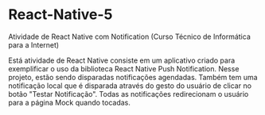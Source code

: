 # React-Native-5
Atividade de React Native com Notification (Curso Técnico de Informática para a Internet)

Está atividade de React Native consiste em um aplicativo criado para exemplificar o uso da biblioteca React Native Push Notification. Nesse projeto, 
estão sendo disparadas notificações agendadas. Também tem uma notificação local que é disparada através do gesto do usuário de clicar no botão "Testar Notificação". 
Todas as notificações redirecionam o usuário para a página Mock quando tocadas.
